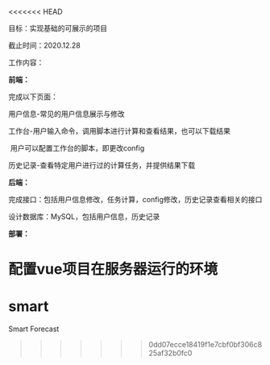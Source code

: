 <<<<<<< HEAD


目标：实现基础的可展示的项目

截止时间：2020.12.28

工作内容：

**前端：**

完成以下页面：

用户信息-常见的用户信息展示与修改

工作台-用户输入命令，调用脚本进行计算和查看结果，也可以下载结果

​			 用户可以配置工作台的脚本，即更改config

历史记录-查看特定用户进行过的计算任务，并提供结果下载



**后端：**

完成接口：包括用户信息修改，任务计算，config修改，历史记录查看相关的接口

设计数据库：MySQL，包括用户信息，历史记录



**部署：**

配置vue项目在服务器运行的环境
=======
# smart
Smart Forecast
>>>>>>> 0dd07ecce18419f1e7cbf0bf306c825af32b0fc0
